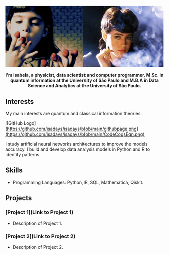 ![GitHub Logo](https://github.com/isadays/isadays/blob/main/githubpage.png)


<p align="center">
  <b>I'm Isabela, a physicist, data scientist and computer programmer. 
    M.Sc. in quantum information at the University of São Paulo and M.B.A in Data Science and Analytics at the University of São Paulo.
</b><br>
</p>

## Interests

My main interests are quantum and classical information theories. 

![GitHub Logo](https://github.com/isadays/isadays/blob/main/githubpage.png](https://github.com/isadays/isadays/blob/main/CodeCogsEqn.png)

I study artificial neural networks architectures to improve the models accuracy. I build and develop data analysis models in Python and R to identify patterns. 


## Skills

- Programming Languages: Python, R, SQL, Mathematica, Qiskit.
## Projects

### [Project 1](Link to Project 1)
- Description of Project 1.

### [Project 2](Link to Project 2)
- Description of Project 2.

